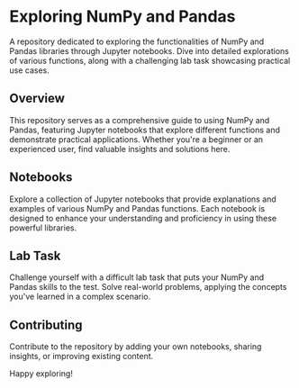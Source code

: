 # Exploring NumPy and Pandas

A repository dedicated to exploring the functionalities of NumPy and Pandas libraries through Jupyter notebooks. Dive into detailed explorations of various functions, along with a challenging lab task showcasing practical use cases.

## Overview
This repository serves as a comprehensive guide to using NumPy and Pandas, featuring Jupyter notebooks that explore different functions and demonstrate practical applications. Whether you're a beginner or an experienced user, find valuable insights and solutions here.

## Notebooks
Explore a collection of Jupyter notebooks that provide  explanations and examples of various NumPy and Pandas functions. Each notebook is designed to enhance your understanding and proficiency in using these powerful libraries.

## Lab Task
Challenge yourself with a difficult lab task that puts your NumPy and Pandas skills to the test. Solve real-world problems, applying the concepts you've learned in a complex scenario.

## Contributing
Contribute to the repository by adding your own notebooks, sharing insights, or improving existing content. 

Happy exploring! 
